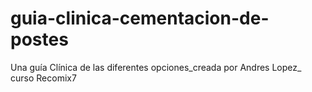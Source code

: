 # guia-clinica-cementacion-de-postes
Una guía Clínica de las diferentes opciones_creada por Andres Lopez_ curso Recomix7
